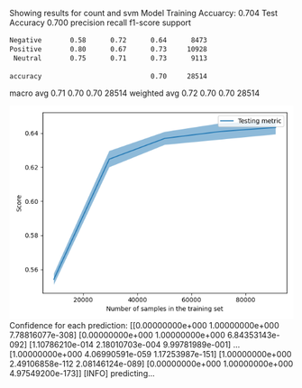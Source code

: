 
Showing results for count and svm Model
Training Accuarcy: 0.704
Test Accuracy 0.700
              precision    recall  f1-score   support

    Negative       0.58      0.72      0.64      8473
    Positive       0.80      0.67      0.73     10928
     Neutral       0.75      0.71      0.73      9113

    accuracy                           0.70     28514
   macro avg       0.71      0.70      0.70     28514
weighted avg       0.72      0.70      0.70     28514

![](../plots/plot_acc_20230821-1946.png)
Confidence for each prediction: [[0.00000000e+000 1.00000000e+000 7.78816077e-308]
 [0.00000000e+000 1.00000000e+000 6.84353143e-092]
 [1.10786210e-014 2.18010703e-004 9.99781989e-001]
 ...
 [1.00000000e+000 4.06990591e-059 1.17253987e-151]
 [1.00000000e+000 2.49106858e-112 2.08146124e-089]
 [0.00000000e+000 1.00000000e+000 4.97549200e-173]]
[INFO] predicting...
